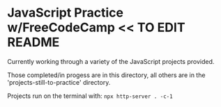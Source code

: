 # JavaScript Practice w/FreeCodeCamp << TO EDIT README

Currently working through a variety of the JavaScript projects provided.

Those completed/in progess are in this directory, all others are in the 'projects-still-to-practice' directory.

Projects run on the terminal with: `npx http-server . -c-1`